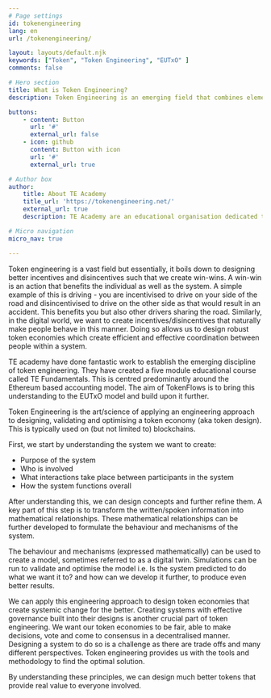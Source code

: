 ```yaml
---
# Page settings
id: tokenengineering
lang: en
url: /tokenengineering/

layout: layouts/default.njk
keywords: ["Token", "Token Engineering", "EUTxO" ]
comments: false

# Hero section
title: What is Token Engineering?
description: Token Engineering is an emerging field that combines elements of economics, computer science, and systems engineering to design and analyse blockchain-based tokens. The primary focus in Token Engineering is on creating tokens that are secure, efficient, and equitable, ensuring they align with the overall system goals.

buttons:
    - content: Button
      url: '#'
      external_url: false
    - icon: github
      content: Button with icon
      url: '#'
      external_url: true

# Author box
author:
    title: About TE Academy
    title_url: 'https://tokenengineering.net/'
    external_url: true
    description: TE Academy are an educational organisation dedicated to establishing and growing the discipline of token engineering. Their course - TE Fundamentals has been pivotal in spreading the knowledge of this field.

# Micro navigation
micro_nav: true

---
```


Token engineering is a vast field but essentially, it boils down to designing better incentives and disincentives such that we create win-wins. A win-win is an action that benefits the individual as well as the system. A simple example of this is driving - you are incentivised to drive on your side of the road and disincentivised to drive on the other side as that would result in an accident. This benefits you but also other drivers sharing the road. Similarly, in the digital world, we want to create incentives/disincentives that naturally make people behave in this manner. Doing so allows us to design robust token economies which create efficient and effective coordination between people within a system.

TE academy have done fantastic work to establish the emerging discipline of token engineering. They have created a five module educational course called TE Fundamentals. This is centred predominantly around the Ethereum based accounting model. The aim of TokenFlows is to bring this understanding to the EUTxO model and build upon it further.

Token Engineering is the art/science of applying an engineering approach to designing, validating and optimising a token economy (aka token design). This is typically used on (but not limited to) blockchains.

First, we start by understanding the system we want to create:

- Purpose of the system
- Who is involved
- What interactions take place between participants in the system
- How the system functions overall

After understanding this, we can design concepts and further refine them. A key part of this step is to transform the written/spoken information into mathematical relationships. These mathematical relationships can be further developed to formulate the behaviour and mechanisms of the system.

The behaviour and mechanisms (expressed mathematically) can be used to create a model, sometimes referred to as a digital twin. Simulations can be run to validate and optimise the model i.e. Is the system predicted to do what we want it to? and how can we develop it further, to produce even better results.

We can apply this engineering approach to design token economies that create systemic change for the better. Creating systems with effective governance built into their designs is another crucial part of token engineering. We want our token economies to be fair, able to make decisions, vote and come to consensus in a decentralised manner. Designing a system to do so is a challenge as there are trade offs and many different perspectives. Token engineering provides us with the tools and methodology to find the optimal solution.

By understanding these principles, we can design much better tokens that provide real value to everyone involved.